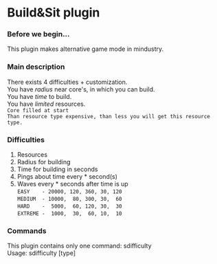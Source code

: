 # Build&Sit plugin
### Before we begin...
This plugin makes alternative game mode in mindustry.
### Main description
There exists 4 difficulties + customization.<br>
You have _radius_ near core's, in which you can build.<br>
You have _time_ to build.<br>
You have _limited_ resources.<br>
  `Core filled at start`<br>
  `Than resource type expensive, than less you will get this resource type.`
### Difficulties
1) Resources<br>
2) Radius for building<br>
3) Time for building in seconds<br>
4) Pings about time every * second(s)<br>
5) Waves every * seconds after time is up<br>
`EASY    - 20000, 120, 360, 30, 120`<br>
`MEDIUM  - 10000,  80, 300, 30,  60`<br>
`HARD    -  5000,  60, 120, 30,  30`<br>
`EXTREME -  1000,  30,  60, 10,  10`
### Commands
This plugin contains only one command: sdifficulty<br>
Usage: sdifficulty \[type\]
